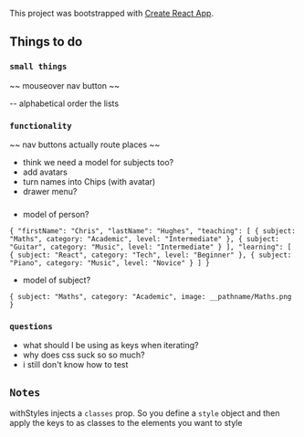 This project was bootstrapped with [Create React App](https://github.com/facebook/create-react-app).

## Things to do

### `small things`

~~ mouseover nav button ~~

-- alphabetical order the lists

### `functionality`

~~ nav buttons actually route places ~~

- think we need a model for subjects too?
- add avatars
- turn names into Chips (with avatar)
- drawer menu?

###

- model of person?

`{
  "firstName": "Chris",
  "lastName": "Hughes",
  "teaching": [
    {
      subject: "Maths",
      category: "Academic",
      level: "Intermediate"
    },
    {
      subject: "Guitar",
      category: "Music",
      level: "Intermediate"
    }
  ],
  "learning": [
    {
      subject: "React",
      category: "Tech",
      level: "Beginner"
    },
    {
      subject: "Piano",
      category: "Music",
      level: "Novice"
    }
  ]
}`

- model of subject?

`{
  subject: "Maths",
  category: "Academic",
  image: __pathname/Maths.png
}`

### `questions`

- what should I be using as keys when iterating?
- why does css suck so so much?
- i still don't know how to test

## `Notes`

withStyles injects a `classes` prop. So you define a `style` object and then
apply the keys to as classes to the elements you want to style
